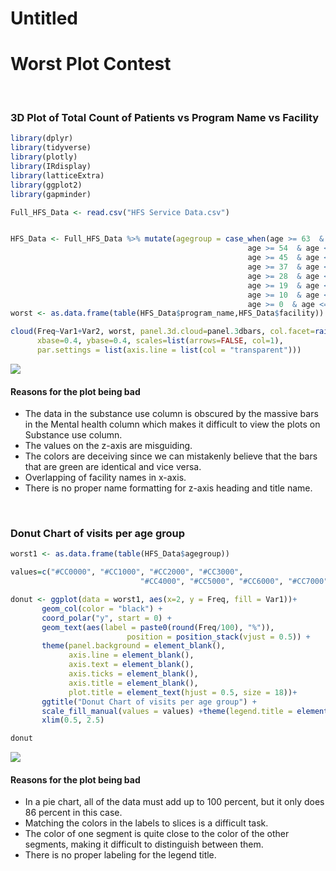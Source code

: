 Untitled
================

# Worst Plot Contest

</br>

### 3D Plot of Total Count of Patients vs Program Name vs Facility

``` r
library(dplyr)
library(tidyverse)
library(plotly)
library(IRdisplay)
library(latticeExtra)
library(ggplot2)
library(gapminder)

Full_HFS_Data <- read.csv("HFS Service Data.csv")


HFS_Data <- Full_HFS_Data %>% mutate(agegroup = case_when(age >= 63  & age <= 72 ~ '63-72',
                                                     age >= 54  & age <= 63 ~ '54-63',
                                                     age >= 45  & age <= 54 ~ '45-54',
                                                     age >= 37  & age <= 45 ~ '37-45',
                                                     age >= 28  & age <= 36 ~ '28-36',
                                                     age >= 19  & age <= 27 ~ '19-27',
                                                     age >= 10  & age <= 18 ~ '10-18',
                                                     age >= 0  & age <= 8 ~ '1-9'))
worst <- as.data.frame(table(HFS_Data$program_name,HFS_Data$facility))

cloud(Freq~Var1+Var2, worst, panel.3d.cloud=panel.3dbars, col.facet=rainbow(2),
      xbase=0.4, ybase=0.4, scales=list(arrows=FALSE, col=1),
      par.settings = list(axis.line = list(col = "transparent")))
```

![](WorstPlotsContest_files/figure-gfm/unnamed-chunk-1-1.png)<!-- -->

#### Reasons for the plot being bad

-   The data in the substance use column is obscured by the massive bars
    in the Mental health column which makes it difficult to view the
    plots on Substance use column.
-   The values on the z-axis are misguiding.
-   The colors are deceiving since we can mistakenly believe that the
    bars that are green are identical and vice versa.
-   Overlapping of facility names in x-axis.
-   There is no proper name formatting for z-axis heading and title
    name.

</br>

### Donut Chart of visits per age group

``` r
worst1 <- as.data.frame(table(HFS_Data$agegroup))

values=c("#CC0000", "#CC1000", "#CC2000", "#CC3000", 
                             "#CC4000", "#CC5000", "#CC6000", "#CC7000")

donut <- ggplot(data = worst1, aes(x=2, y = Freq, fill = Var1))+
       geom_col(color = "black") +
       coord_polar("y", start = 0) + 
       geom_text(aes(label = paste0(round(Freq/100), "%")), 
                          position = position_stack(vjust = 0.5)) +
       theme(panel.background = element_blank(),
             axis.line = element_blank(),
             axis.text = element_blank(),
             axis.ticks = element_blank(),
             axis.title = element_blank(), 
             plot.title = element_text(hjust = 0.5, size = 18))+
       ggtitle("Donut Chart of visits per age group") +
       scale_fill_manual(values = values) +theme(legend.title = element_text("Age Groups"))+
       xlim(0.5, 2.5)

donut
```

![](WorstPlotsContest_files/figure-gfm/unnamed-chunk-2-1.png)<!-- -->

#### Reasons for the plot being bad

-   In a pie chart, all of the data must add up to 100 percent, but it
    only does 86 percent in this case.
-   Matching the colors in the labels to slices is a difficult task.
-   The color of one segment is quite close to the color of the other
    segments, making it difficult to distinguish between them.
-   There is no proper labeling for the legend title.
